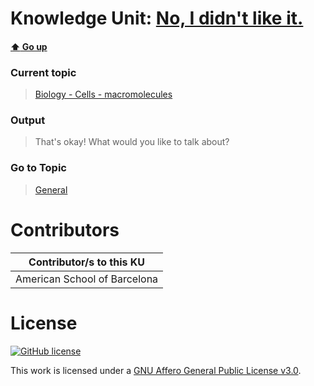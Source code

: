 # Knowledge Unit: [No, I didn&#039;t like it.](../../knowledge_units/biology-cells-macromolecules/no-i-didnt-like-it.md)

#### [:arrow_up: Go up](../../topics/biology-cells-macromolecules.md)
### Current topic
> [Biology - Cells - macromolecules](../../topics/biology-cells-macromolecules.md)
### Output
> That&#039;s okay! What would you like to talk about?
### Go to Topic
> [General](../../topics/general.md)


# Contributors

| Contributor/s to this KU |
| - | 
| American School of Barcelona |

# License
[![GitHub license](https://img.shields.io/github/license/inbrainz/cerebro)](https://github.com/inbrainz/cerebro/blob/master/LICENSE)

This work is licensed under a [GNU Affero General Public License v3.0](https://www.gnu.org/licenses/agpl-3.0.txt).